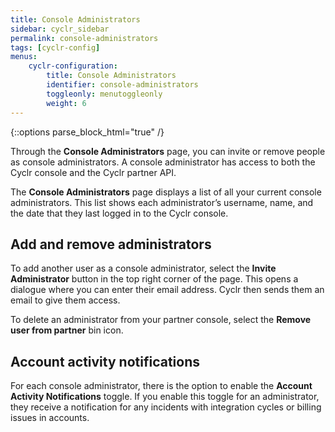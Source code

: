 ```yaml
---
title: Console Administrators
sidebar: cyclr_sidebar
permalink: console-administrators
tags: [cyclr-config]
menus:
    cyclr-configuration:
        title: Console Administrators
        identifier: console-administrators
        toggleonly: menutoggleonly
        weight: 6
---
```

{::options parse_block_html="true" /}
<section class="card">

Through the **Console Administrators** page, you can invite or remove people as console administrators. A console administrator has access to both the Cyclr console and the Cyclr partner API.

The **Console Administrators** page displays a list of all your current console administrators. This list shows each administrator’s username, name, and the date that they last logged in to the Cyclr console.

</section>
<section class="card">

## Add and remove administrators

To add another user as a console administrator, select the **Invite Administrator** button in the top right corner of the page. This opens a dialogue where you can enter their email address. Cyclr then sends them an email to give them access.

To delete an administrator from your partner console, select the **Remove user from partner** bin icon.

</section>
<section class="card">

## Account activity notifications

For each console administrator, there is the option to enable the **Account Activity Notifications** toggle. If you enable this toggle for an administrator, they receive a notification for any incidents with integration cycles or billing issues in accounts.

</section>